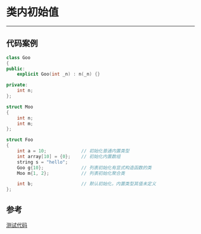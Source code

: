 # 类内初始值

---

## 代码案例

```c++
class Goo 
{
public:
    explicit Goo(int _n) : n(_n) {}

private:
    int n;
};

struct Moo 
{
    int n;
    int m;
};

struct Foo 
{
    int a = 10;             // 初始化普通内置类型
    int array[10] = {0};    // 初始化内置数组
    string s = "hello";
    Goo g{10};              // 列表初始化有显式构造函数的类
    Moo m{1, 2};            // 列表初始化聚合类

    int b;                  // 默认初始化，内置类型其值未定义
};
```

## 参考

[测试代码](../../../codes/CppPrimer/labs/test_in-class_initializer.cpp)